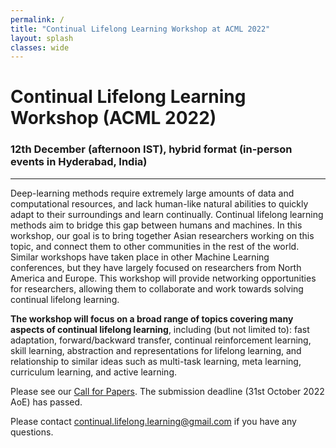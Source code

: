```yaml
---
permalink: /
title: "Continual Lifelong Learning Workshop at ACML 2022"
layout: splash
classes: wide
---
```


# Continual Lifelong Learning Workshop (ACML 2022)
### 12th December (afternoon IST), hybrid format (in-person events in Hyderabad, India)
--------------------------------------

Deep-learning methods require extremely large amounts of data and computational resources, and lack human-like natural abilities to quickly adapt to their surroundings and learn continually. Continual lifelong learning methods aim to bridge this gap between humans and machines. In this workshop, our goal is to bring together Asian researchers working on this topic, and connect them to other communities in the rest of the world. Similar workshops have taken place in other Machine Learning conferences, but they have largely focused on researchers from North America and Europe. This workshop will provide networking opportunities for researchers, allowing them to collaborate and work towards solving continual lifelong learning.

**The workshop will focus on a broad range of topics covering many aspects of continual lifelong learning**, including (but not limited to): fast adaptation, forward/backward transfer, continual reinforcement learning, skill learning, abstraction and representations for lifelong learning, and relationship to similar ideas such as multi-task learning, meta learning, curriculum learning, and active learning.

Please see our [Call for Papers](/cfp/). The submission deadline (31st October 2022 AoE) has passed.

Please contact [continual.lifelong.learning@gmail.com](mailto:continual.lifelong.learning@gmail.com) if you have any questions.